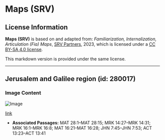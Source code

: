 # Maps (SRV)

## License Information

**Maps (SRV)** is based on and adapted from: _Familiarization, Internalization, Articulation (Fia) Maps_, [SRV Partners](https://srvpartners.org/home/), 2023, which is licensed under a [CC BY-SA 4.0 license](https://creativecommons.org/licenses/by-sa/4.0/legalcode.en).

This markdown version is provided under the same license.



--------------------------------

## Jerusalem and Galilee region (id: 280017)

### Image Content

![Image](https://cdn.aquifer.bible/aquifer-content/resources/FIAMaps/jerusalem-and-galilee-region.jpg)

[link](https://cdn.aquifer.bible/aquifer-content/resources/FIAMaps/jerusalem-and-galilee-region.jpg)

* **Associated Passages:** MAT 28:1–MAT 28:15; MRK 14:27–MRK 14:31; MRK 16:1–MRK 16:8; MAT 16:21–MAT 16:28; JHN 7:45–JHN 7:53; ACT 13:23–ACT 13:41

